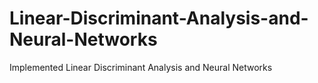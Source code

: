# Linear-Discriminant-Analysis-and-Neural-Networks
Implemented Linear Discriminant Analysis and Neural Networks
